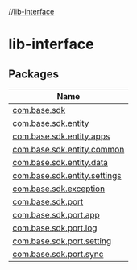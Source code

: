 //[lib-interface](index.md)

# lib-interface

## Packages

| Name |
|---|
| [com.base.sdk](lib-interface/com.base.sdk/index.md) |
| [com.base.sdk.entity](lib-interface/com.base.sdk.entity/index.md) |
| [com.base.sdk.entity.apps](lib-interface/com.base.sdk.entity.apps/index.md) |
| [com.base.sdk.entity.common](lib-interface/com.base.sdk.entity.common/index.md) |
| [com.base.sdk.entity.data](lib-interface/com.base.sdk.entity.data/index.md) |
| [com.base.sdk.entity.settings](lib-interface/com.base.sdk.entity.settings/index.md) |
| [com.base.sdk.exception](lib-interface/com.base.sdk.exception/index.md) |
| [com.base.sdk.port](lib-interface/com.base.sdk.port/index.md) |
| [com.base.sdk.port.app](lib-interface/com.base.sdk.port.app/index.md) |
| [com.base.sdk.port.log](lib-interface/com.base.sdk.port.log/index.md) |
| [com.base.sdk.port.setting](lib-interface/com.base.sdk.port.setting/index.md) |
| [com.base.sdk.port.sync](lib-interface/com.base.sdk.port.sync/index.md) |
